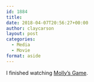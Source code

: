 ```yaml
---
id: 1884
title: 
date: 2018-04-07T20:56:27+00:00
author: claycarson
layout: post
categories: 
  - Media
  - Movie
format: aside
---
```

I finished watching [Molly&#8217;s Game](https://imdb.com/title/tt4209788/?ref=m_nv_sr_3).